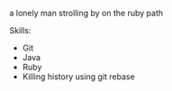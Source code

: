 a lonely man strolling by on the ruby path

Skills:
* Git
* Java
* Ruby
* Killing history using git rebase
